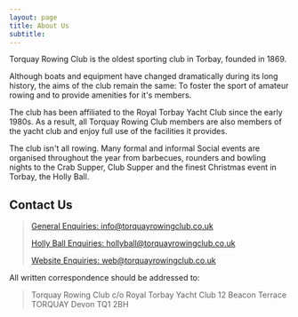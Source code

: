 ```yaml
---
layout: page
title: About Us
subtitle:  
---
```


Torquay Rowing Club is the oldest sporting club in Torbay, founded in 1869.

Although boats and equipment have changed dramatically during its long history, the aims of the club remain the same: To foster the sport of amateur rowing and to provide amenities for it's members.

The club has been affiliated to the Royal Torbay Yacht Club since the early 1980s. As a result, all Torquay Rowing Club members are also members of the yacht club and enjoy full use of the facilities it provides.

The club isn't all rowing. Many formal and informal Social events are organised throughout the year from barbecues, rounders and bowling nights to the Crab Supper, Club Supper and the finest Christmas event in Torbay, the Holly Ball.

## Contact Us

> [General Enquiries: info@torquayrowingclub.co.uk](mailto:info@torquayrowingclub.co.uk)
>
> [Holly Ball Enquiries: hollyball@torquayrowingclub.co.uk](mailto:hollyball@torquayrowingclub.co.uk)
>
> [Website Enquiries: web@torquayrowingclub.co.uk](mailto:web@torquayrowingclub.co.uk)

All written correspondence should be addressed to:

> Torquay Rowing Club
> c/o Royal Torbay Yacht Club
> 12 Beacon Terrace
> TORQUAY
> Devon
> TQ1 2BH
